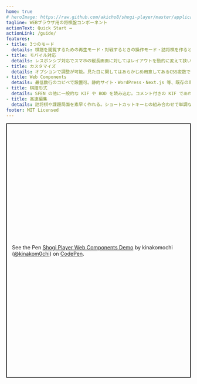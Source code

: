 ```yaml
---
home: true
# heroImage: https://raw.github.com/akicho8/shogi-player/master/application.png
tagline: WEBブラウザ用の将棋盤コンポーネント
actionText: Quick Start →
actionLink: /guide/
features:
- title: 3つのモード
  details: 棋譜を閲覧するための再生モード・対戦するときの操作モード・詰将棋を作るときの編集モードがある
- title: モバイル対応
  details: レスポンシブ対応でスマホの縦長画面に対してはレイアウトを動的に変えて狭い画面を活用する
- title: カスタマイズ
  details: オプションで調整が可能。見た目に関してはあらかじめ用意してあるCSS変数で対応する
- title: Web Components
  details: 最低数行のコピペで設置可。静的サイト・WordPress・Next.js 等、既存の環境に影響を与えず添える形で組み込める
- title: 棋譜形式
  details: SFEN の他に一般的な KIF や BOD を読み込む。コメント付きの KIF であればオプションで表示する
- title: 高速編集
  details: 詰将棋や課題局面を素早く作れる。ショートカットキーとの組み合わせで単調な繰り返し操作を減らす
footer: MIT Licensed
---
```


<p class="codepen" data-height="720" data-default-tab="html,result" data-slug-hash="PoBvmdg" data-user="kinakom0chi" style="height: 691.2989501953125px; box-sizing: border-box; display: flex; align-items: center; justify-content: center; border: 2px solid; margin: 1em 0; padding: 1em;">
  <span>See the Pen <a href="https://codepen.io/kinakom0chi/pen/PoBvmdg">
  Shogi Player Web Components Demo</a> by kinakomochi (<a href="https://codepen.io/kinakom0chi">@kinakom0chi</a>)
  on <a href="https://codepen.io">CodePen</a>.</span>
</p>
<script async src="https://cpwebassets.codepen.io/assets/embed/ei.js"></script>

<!-- <ShogiPlayerWcWrapper -->
<!--   sp_layout="landscape" -->
<!--   sp_controller="is_controller_on" -->
<!--   sp_slider="is_slider_on" -->
<!--   sp_body="position sfen lnsgkgsnl/1r7/ppppppppp/9/9/9/PPPPPPPPP/1B5R1/LNSGKGSNL w - 1 moves 7a6b 7g7f 5c5d 2g2f 5a4b 2f2e 4b3b 2e2d 2c2d 2h2d 6b5c 2d2f P*2c 3i4h 8c8d 7i7h 8d8e 8h7g 4a4b 5g5f 6a5b 6g6f 7c7d 7g6h 5c6d 7h6g 5b5c 6i7h 9c9d 9g9f 5c4d 6f6e 6d7c 4h5g 8b6b 8i7g 6b8b 5g6f 1c1d 1g1f 9d9e 9f9e 8e8f 8g8f 9a9e P*9g 9e9g 9i9g P*9f 7g8e 9f9g+ 8e7c+ 8a7c P*9d 8b9b S*8c 9b9a 2f2h P*8g 6h4f 5d5e 6f5e 4d4e 4f5g 7c6e 5g8d N*3e L*2g 3e2g+ 2h2g 8g8h+ 7h6h 9g8g 5e6f 8h7h 6g7h 8g7h 6h7h L*6d P*6g 4e5f P*5h P*5g 2g2f L*5c 6f6e 6d6e 5i6h 5g5h+ 4i5h P*5g 5h4h S*8i N*7i P*8g 7h8g S*7h N*6f 9a8a 9d9c+ 7h8g+ 7i8g 8a8c 9c8c G*7h 6h5i S*5h" -->
<!--   /> -->
